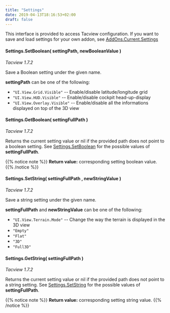 ```yaml
---
title: "Settings"
date: 2019-04-13T18:16:53+02:00
draft: false
---
```


This interface is provided to access Tacview configuration.
If you want to save and load settings for your own addon, see [AddOns.Current.Settings](/lua-core-interface/addons/#addons-current-settings-setboolean-settingname-newbooleanvalue-tacview-1-7-2)


#### Settings.SetBoolean( settingPath, newBooleanValue )
*Tacview 1.7.2*

Save a Boolean setting under the given name.

**settingPath** can be one of the following:

*	`"UI.View.Grid.Visible"`			-- Enable/disable latitude/longitude grid
*	`"UI.View.HUD.Visible"`			-- Enable/disable cockpit head-up-display
*	`"UI.View.Overlay.Visible"`		-- Enable/disable all the informations displayed on top of the 3D view


#### Settings.GetBoolean( settingFullPath )
*Tacview 1.7.2*

Returns the current setting value or nil if the provided path does not point to a boolean setting.
See [Settings.SetBoolean](/lua-core-interface/settings/#settings-setboolean-settingpath-newbooleanvalue) for the possible values of **settingFullPath**.

{{% notice note %}}
**Return value:**
corresponding setting boolean value.
{{% /notice %}}


#### Settings.SetString( settingFullPath , newStringValue )
*Tacview 1.7.2*

Save a string setting under the given name.

**settingFullPath** and **newStringValue** can be one of the following:

*	`"UI.View.Terrain.Mode"` -- Change the way the terrain is displayed in the 3D view
*	`"Empty"`
*	`"Flat"`
*	`"3D"`
*	`"Full3D"`


#### Settings.GetString( settingFullPath )
*Tacview 1.7.2*

Returns the current setting value or nil if the provided path does not point to a string setting.
See [Settings.SetString](/lua-core-interface/settings/#settings-setstring-settingfullpath-newstringvalue) for the possible values of **settingFullPath**.

{{% notice note %}}
**Return value:**
corresponding setting string value.
{{% /notice %}}

